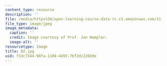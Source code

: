 ```yaml
---
content_type: resource
description: ''
file: /media/https%3A/open-learning-course-data-rc.s3.amazonaws.com/11-946j-beijing-urban-design-studio-summer-2004/f33c734498fa110844937bf2dc226b9e_02.jpg
file_type: image/jpeg
image_metadata:
  caption: ''
  credit: Image courtesy of Prof. Jan Wampler.
  image-alt: ''
resourcetype: Image
title: 02.jpg
uid: f33c7344-98fa-1108-4493-7bf2dc226b9e
---
```

